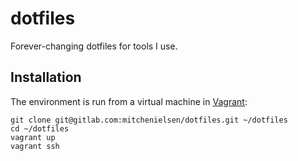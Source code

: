 # dotfiles

Forever-changing dotfiles for tools I use.

## Installation

The environment is run from a virtual machine in [Vagrant](https://vagrantup.com):

```shell
git clone git@gitlab.com:mitchenielsen/dotfiles.git ~/dotfiles
cd ~/dotfiles
vagrant up
vagrant ssh
```
